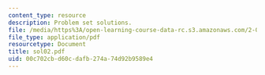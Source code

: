 ```yaml
---
content_type: resource
description: Problem set solutions.
file: /media/https%3A/open-learning-course-data-rc.s3.amazonaws.com/2-004-systems-modeling-and-control-ii-fall-2007/00c702cbd60cdafb274a74d92b9589e4_sol02.pdf
file_type: application/pdf
resourcetype: Document
title: sol02.pdf
uid: 00c702cb-d60c-dafb-274a-74d92b9589e4
---
```

